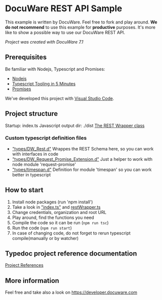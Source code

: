 # DocuWare REST API Sample
This example is written by DocuWare. Feel free to fork and play around.
__We do not recommend__ to use this example for __productive__ purposes.
It's more like to show a possible way to use our DocuWare
REST API.

_Project was created with DocuWare 7.1_

## Prerequisites
Be familiar with Nodejs, Typescript and Promises:
- [Nodejs](https://nodejs.org/en/about/)
- [Typescript Tooling in 5 Minutes](https://www.typescriptlang.org/docs/handbook/typescript-tooling-in-5-minutes.html)
- [Promises](https://developer.mozilla.org/de/docs/Web/JavaScript/Reference/Global_Objects/Promise)

We've developed this project with [Visual Studio Code](https://code.visualstudio.com/).

## Project structure

Startup: index.ts
Javascript output dir: ./dist
[The REST Wrapper class](./docs/classes/_restwrapper_.restcallwrapper.md)

### Custom typescript definition files
- ["types/DW_Rest.d"](./docs/modules/_types_dw_rest_d_.md)
  Wrappes the REST Schema here, so you can work with interfaces in code
- ["types/DW_Request_Promise_Extension.d"](./docs/modules/_types_dw_request_promise_extension_d_.md)
Just a helper to work with node module 'request-promise'
- ["types/timespan.d"](./docs/modules/_types_timespan_d_.md)
  Definition for module 'timespan' so you can work better in typescript

## How to start
1. Install node packages (run 'npm install')
2. Take a look in ["index.ts"](./docs/modules/_index_.md) and [restWrapper.ts](./docs/classes/_restwrapper_.restcallwrapper.md)
3. Change credentials, organization and root URL
4. Play around, find the functions you need
5. Compile the code so it can be run (`npm run tsc`)
6. Run the code (`npm run start`)
7. In case of changing code, do not forget to rerun typescript compile(manually or by watcher)

## Typedoc project reference documentation

[Project References](./docs/README.md)

## More information
Feel free and take also a look on https://developer.docuware.com
